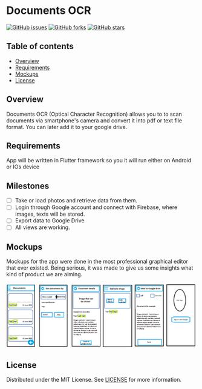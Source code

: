 # Documents OCR  

[![GitHub issues](https://img.shields.io/github/issues/DocentSzachista/PIM-project)](https://github.com/DocentSzachista/DocentSzachista/PIM-project/issues)
[![GitHub forks](https://img.shields.io/github/forks/DocentSzachista/PIM-project)](https://github.com/DocentSzachista/DocentSzachista/PIM-project/network)
[![GitHub stars](https://img.shields.io/github/stars/DocentSzachista/PIM-project)](https://github.com/DocentSzachista/DocentSzachista/PIM-project/stargazers)
## Table of contents

- [Overview](#overview)
- [Requirements](#requirements)
- [Mockups](#mockups)
- [License](#license)

## Overview
 
Documents OCR (Optical Character Recognition) allows you to to scan documents via smartphone's camera and  convert it into pdf or text file format. You can later add it to your google drive.  

## Requirements

App will be written in Flutter framework so you it will run either on Android or IOs device 

## Milestones 

- [ ] Take or load photos and retrieve data from them.
- [ ] Login through Google account and connect with Firebase, where images, texts will be stored.
- [ ] Export data to Google Drive
- [ ] All views are working.

## Mockups 

Mockups for the app were done in the most professional graphical editor that ever existed. Being serious, it was made to give us some insights what kind of product we are aiming.  

![Mockups for our beatiful app](./mockups/mockup.png "Mockup")

## License


Distributed under the MIT License. See [LICENSE](LICENSE) for more information.
